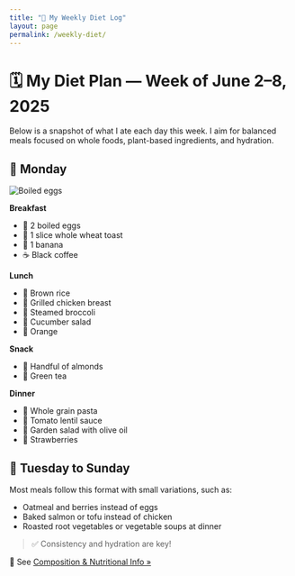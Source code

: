 ```yaml
---
title: "🥗 My Weekly Diet Log"
layout: page
permalink: /weekly-diet/
---
```


# 🗓️ My Diet Plan — Week of June 2–8, 2025

Below is a snapshot of what I ate each day this week. I aim for balanced meals focused on whole foods, plant-based ingredients, and hydration.

## 📅 Monday

![Boiled eggs](https://upload.wikimedia.org/wikipedia/commons/thumb/2/2f/Boiled_eggs.jpg/640px-Boiled_eggs.jpg)

**Breakfast**  
- 🥚 2 boiled eggs  
- 🍞 1 slice whole wheat toast  
- 🍌 1 banana  
- ☕ Black coffee

**Lunch**  
- 🍚 Brown rice  
- 🍗 Grilled chicken breast  
- 🥦 Steamed broccoli  
- 🥒 Cucumber salad  
- 🍊 Orange

**Snack**  
- 🥜 Handful of almonds  
- 🍵 Green tea

**Dinner**  
- 🍝 Whole grain pasta  
- 🍅 Tomato lentil sauce  
- 🥗 Garden salad with olive oil  
- 🍓 Strawberries

## 📅 Tuesday to Sunday

Most meals follow this format with small variations, such as:
- Oatmeal and berries instead of eggs
- Baked salmon or tofu instead of chicken
- Roasted root vegetables or vegetable soups at dinner

> ✅ Consistency and hydration are key!

📌 See [Composition & Nutritional Info »](../composition)
